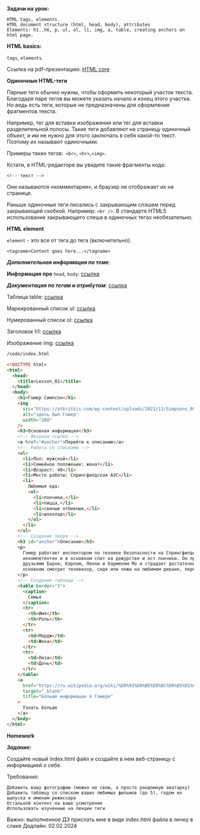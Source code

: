 **Задачи на урок:**

    HTML tags, elements.
    HTML document structure (html, head, body), attributes
    Elements: h1..h6, p, ul, ol, li, img, a, table, creating anchors on html page.

**HTML basics:**

`tags`, `elements`.

Ссылка на
pdf-презентацию: [HTML core](https://github.com/ait-tr/cohort37.1/blob/main/front_end/lesson_01/HTML_tags_tables.pdf)

**Одиночные HTML-теги**

Парные теги обычно нужны, чтобы оформить некоторый участок текста. Благодаря паре тегов вы можете указать начало и конец
этого участка. Но ведь есть теги, которые не предназначены для оформления фрагментов текста.

Например, тег для вставки изображения или тег для вставки разделительной полосы. Такие теги добавляют на страницу
одиночный объект, и им не нужно для этого заключать в себя какой-то текст. Поэтому их называют одиночными.

Примеры таких тегов:` <br>`, `<hr>`,`<img>`.

Кстати, в HTML-редакторе вы увидите такие фрагменты кода:

`<!-- текст -->`

Они называются «комментарии», и браузер не отображает их на странице.

Раньше одиночные теги писались с закрывающим слэшем перед закрывающей скобкой. Например: `<br />`. В стандарте HTML5
использование закрывающего слеша в одиночных тегах необязательно.

**HTML element**

`element` - это все от тега до тега (включительно).

`<tagname>Content goes here...</tagname>`

**_Дополнительная информация по теме_**:

**Информация про** `head`, `body`: [ссылка](https://www.w3schools.com/html/html_head.asp)

**_Документация по тегам и атрибутам_**: [ссылка](https://developer.mozilla.org/en-US/docs/Web/HTML/Element/a)

Таблица table: [ссылка](http://htmlbook.ru/html/table)

Маркированный список ul: [ссылка](http://htmlbook.ru/html/ul)

Нумерованный список ol: [ссылка](http://htmlbook.ru/html/ol)

Заголовок h1: [ссылка](http://htmlbook.ru/html/h1)

Изображение img: [ссылка](http://htmlbook.ru/html/img)

```html
/code/index.html

<!DOCTYPE html>
<html>
  <head>
    <title>Lesson_01</title>
  </head>
  <body>
    <h1>Гомер Симпсон</h1>
    <img
      src="https://otkritkis.com/wp-content/uploads/2021/11/Simpsons_09_Homer_V2F_hires1-56e1eccc5f9b5854a9f89a63-640x840-1.jpg"
      alt="здесь был Гомер"
      width="200"
    />
    <h3>Основная информация</h3>
    <!-- Якорная ссылка -->
    <a href="#anchor">Перейти к описанию</a>
    <!-- Работа со списками -->
    <ul>
      <li>Пол: мужской</li>
      <li>Семейное положение: женат</li>
      <li>Возраст: 40</li>
      <li>Место работы: Спрингфилдская АЭС</li>
      <li>
        Любимая еда:
        <ol>
          <li>пончики,</li>
          <li>пицца,</li>
          <li>свиные отбивные,</li>
          <li>шоколад</li>
        </ol>
      </li>
    </ul>
    <!-- Создание якоря -->
    <h3 id="anchor">Описание</h3>
    <p>
      Гомер работает инспектором по технике безопасности на Спрингфилдской АЭС, в секторе 7G, хотя он совершенно
      некомпетентен и в основном спит на дежурстве и ест пончики. Он проводит много времени в Таверна Мо со своими
      друзьями Барни, Карлом, Ленни и барменом Мо и страдает достаточно заметной зависимостью от пива Duff. Дома он в
      основном смотрит телевизор, сидя или лежа на любимом диване, перекусывая, либо выпивая.
    </p>
    <!-- Создание таблицы -->
    <table border="3">
      <caption>
        Семья
      </caption>
      <tr>
        <th>Имя</th>
        <th>Роль</th>
      </tr>
      <tr>
        <td>Мардж</td>
        <td>Жена</td>
      </tr>
      <tr>
        <td>Лиза</td>
        <td>Дочь</td>
      </tr>
    </table>
    <a
      href="https://ru.wikipedia.org/wiki/%D0%93%D0%BE%D0%BC%D0%B5%D1%80_%D0%A1%D0%B8%D0%BC%D0%BF%D1%81%D0%BE%D0%BD"
      target="_blank"
      title="Больше информации о Гомере"
    >
      Узнать больше
    </a>
  </body>
</html>
```

**Homework**

**_Задание:_**

Создайте новый index.html файл и создайте в нем веб-страницу с информацией о себе.

Требования:

    Добавить вашу фотографию (можно не свою, а просто рандомную аватарку)
    Добавить таблицу со списком ваших любимых фильмов (до 5), годом их выпуска и именем режиссера
    Остальной контент на ваше усмотрение
    Использовать изученные на лекции теги

Важно: выполненное ДЗ прислать мне в виде index.html файла в личку в слаке Дедлайн: 02.02.2024
